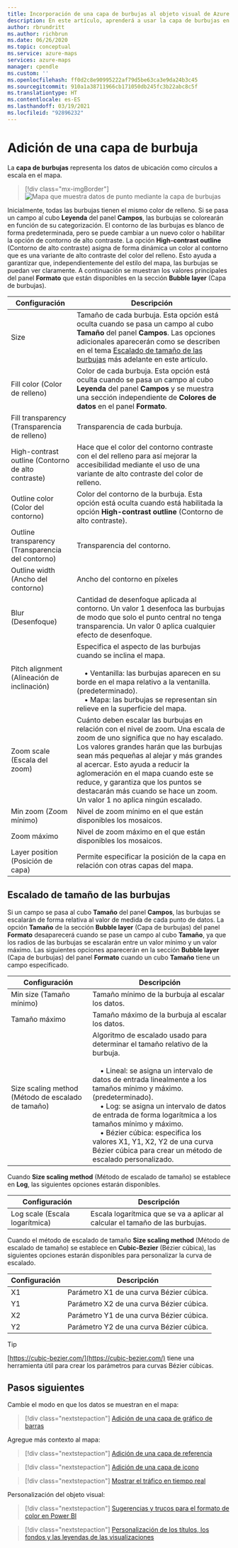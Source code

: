```yaml
---
title: Incorporación de una capa de burbujas al objeto visual de Azure Maps en Power BI | Microsoft Azure Maps
description: En este artículo, aprenderá a usar la capa de burbujas en el objeto visual de Microsoft Azure Maps para Power BI.
author: rbrundritt
ms.author: richbrun
ms.date: 06/26/2020
ms.topic: conceptual
ms.service: azure-maps
services: azure-maps
manager: cpendle
ms.custom: ''
ms.openlocfilehash: ff0d2c8e90995222af79d5be63ca3e9da24b3c45
ms.sourcegitcommit: 910a1a38711966cb171050db245fc3b22abc8c5f
ms.translationtype: HT
ms.contentlocale: es-ES
ms.lasthandoff: 03/19/2021
ms.locfileid: "92896232"
---
```

# <a name="add-a-bubble-layer"></a>Adición de una capa de burbuja

La **capa de burbujas** representa los datos de ubicación como círculos a escala en el mapa.

> [!div class="mx-imgBorder"]
> ![Mapa que muestra datos de punto mediante la capa de burbujas](media/power-bi-visual/bubble-layer-with-legend-color.png)

Inicialmente, todas las burbujas tienen el mismo color de relleno. Si se pasa un campo al cubo **Leyenda** del panel **Campos**, las burbujas se colorearán en función de su categorización. El contorno de las burbujas es blanco de forma predeterminada, pero se puede cambiar a un nuevo color o habilitar la opción de contorno de alto contraste. La opción **High-contrast outline** (Contorno de alto contraste) asigna de forma dinámica un color al contorno que es una variante de alto contraste del color del relleno. Esto ayuda a garantizar que, independientemente del estilo del mapa, las burbujas se puedan ver claramente. A continuación se muestran los valores principales del panel **Formato** que están disponibles en la sección **Bubble layer** (Capa de burbujas).

| Configuración               | Descripción    |
|-----------------------|----------------|
| Size                  | Tamaño de cada burbuja. Esta opción está oculta cuando se pasa un campo al cubo **Tamaño** del panel **Campos**. Las opciones adicionales aparecerán como se describen en el tema [Escalado de tamaño de las burbujas](#bubble-size-scaling) más adelante en este artículo. |
| Fill color (Color de relleno)            | Color de cada burbuja. Esta opción está oculta cuando se pasa un campo al cubo **Leyenda** del panel **Campos** y se muestra una sección independiente de **Colores de datos** en el panel **Formato**. |
| Fill transparency (Transparencia de relleno)     | Transparencia de cada burbuja. |
| High-contrast outline (Contorno de alto contraste) | Hace que el color del contorno contraste con el del relleno para así mejorar la accesibilidad mediante el uso de una variante de alto contraste del color de relleno. |
| Outline color (Color del contorno)         | Color del contorno de la burbuja. Esta opción está oculta cuando está habilitada la opción **High-contrast outline** (Contorno de alto contraste). |
| Outline transparency (Transparencia del contorno)  | Transparencia del contorno. |
| Outline width (Ancho del contorno)         | Ancho del contorno en píxeles |
| Blur (Desenfoque)                  | Cantidad de desenfoque aplicada al contorno. Un valor 1 desenfoca las burbujas de modo que solo el punto central no tenga transparencia. Un valor 0 aplica cualquier efecto de desenfoque. |
| Pitch alignment (Alineación de inclinación)       | Especifica el aspecto de las burbujas cuando se inclina el mapa. <br/><br/>&nbsp;&nbsp;&nbsp;&nbsp;• Ventanilla: las burbujas aparecen en su borde en el mapa relativo a la ventanilla. (predeterminado).<br/>&nbsp;&nbsp;&nbsp;&nbsp;• Mapa: las burbujas se representan sin relieve en la superficie del mapa. |
| Zoom scale (Escala del zoom)            | Cuánto deben escalar las burbujas en relación con el nivel de zoom. Una escala de zoom de uno significa que no hay escalado. Los valores grandes harán que las burbujas sean más pequeñas al alejar y más grandes al acercar. Esto ayuda a reducir la aglomeración en el mapa cuando este se reduce, y garantiza que los puntos se destacarán más cuando se hace un zoom. Un valor 1 no aplica ningún escalado. |
| Min zoom (Zoom mínimo)              | Nivel de zoom mínimo en el que están disponibles los mosaicos. |
| Zoom máximo              | Nivel de zoom máximo en el que están disponibles los mosaicos. |
| Layer position (Posición de capa)        | Permite especificar la posición de la capa en relación con otras capas del mapa. |

## <a name="bubble-size-scaling"></a>Escalado de tamaño de las burbujas

Si un campo se pasa al cubo **Tamaño** del panel **Campos**, las burbujas se escalarán de forma relativa al valor de medida de cada punto de datos. La opción **Tamaño** de la sección **Bubble layer** (Capa de burbujas) del panel **Formato** desaparecerá cuando se pase un campo al cubo **Tamaño**, ya que los radios de las burbujas se escalarán entre un valor mínimo y un valor máximo. Las siguientes opciones aparecerán en la sección **Bubble layer** (Capa de burbujas) del panel **Formato** cuando un cubo **Tamaño** tiene un campo especificado.

| Configuración             | Descripción  |
|---------------------|--------------|
| Min size (Tamaño mínimo)            | Tamaño mínimo de la burbuja al escalar los datos.|
| Tamaño máximo            | Tamaño máximo de la burbuja al escalar los datos.|
| Size scaling method (Método de escalado de tamaño) | Algoritmo de escalado usado para determinar el tamaño relativo de la burbuja.<br/><br/>&nbsp;&nbsp;&nbsp;&nbsp;• Lineal: se asigna un intervalo de datos de entrada linealmente a los tamaños mínimo y máximo. (predeterminado).<br/>&nbsp;&nbsp;&nbsp;&nbsp;• Log: se asigna un intervalo de datos de entrada de forma logarítmica a los tamaños mínimo y máximo.<br/>&nbsp;&nbsp;&nbsp;&nbsp;• Bézier cúbica: especifica los valores X1, Y1, X2, Y2 de una curva Bézier cúbica para crear un método de escalado personalizado. |

Cuando **Size scaling method** (Método de escalado de tamaño) se establece en **Log**, las siguientes opciones estarán disponibles.

| Configuración   | Descripción      |
|-----------|------------------|
| Log scale (Escala logarítmica) | Escala logarítmica que se va a aplicar al calcular el tamaño de las burbujas. |

Cuando el método de escalado de tamaño **Size scaling method** (Método de escalado de tamaño) se establece en **Cubic-Bezier** (Bézier cúbica), las siguientes opciones estarán disponibles para personalizar la curva de escalado.

| Configuración | Descripción                           |
|---------|---------------------------------------|
| X1      | Parámetro X1 de una curva Bézier cúbica. |
| Y1      | Parámetro X2 de una curva Bézier cúbica. |
| X2      | Parámetro Y1 de una curva Bézier cúbica. |
| Y2      | Parámetro Y2 de una curva Bézier cúbica. |

> [!TIP]
> [https://cubic-bezier.com/](https://cubic-bezier.com/) tiene una herramienta útil para crear los parámetros para curvas Bézier cúbicas.

## <a name="next-steps"></a>Pasos siguientes

Cambie el modo en que los datos se muestran en el mapa:

> [!div class="nextstepaction"]
> [Adición de una capa de gráfico de barras](power-bi-visual-add-bar-chart-layer.md)

Agregue más contexto al mapa:

> [!div class="nextstepaction"]
> [Adición de una capa de referencia](power-bi-visual-add-reference-layer.md)

> [!div class="nextstepaction"]
> [Adición de una capa de icono](power-bi-visual-add-tile-layer.md)

> [!div class="nextstepaction"]
> [Mostrar el tráfico en tiempo real](power-bi-visual-show-real-time-traffic.md)

Personalización del objeto visual:

> [!div class="nextstepaction"]
> [Sugerencias y trucos para el formato de color en Power BI](/power-bi/visuals/service-tips-and-tricks-for-color-formatting)

> [!div class="nextstepaction"]
> [Personalización de los títulos, los fondos y las leyendas de las visualizaciones](/power-bi/visuals/power-bi-visualization-customize-title-background-and-legend)